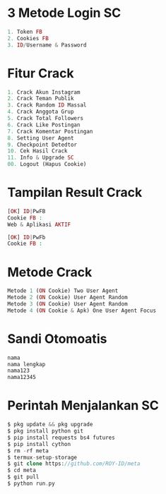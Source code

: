 # 3 Metode Login SC
````php
1. Token FB
2. Cookies FB
3. ID/Username & Password
````
# Fitur Crack
````php
1. Crack Akun Instagram
2. Crack Teman Publik
3. Crack Random ID Massal
4. Crack Anggota Grup
5. Crack Total Followers
6. Crack Like Postingan
7. Crack Komentar Postingan
8. Setting User Agent
9. Checkpoint Detedtor
10. Cek Hasil Crack
11. Info & Upgrade SC
00. Logout (Hapus Cookie)
````
# Tampilan Result Crack
````php
[OK] ID|PwFB
Cookie FB : 
Web & Aplikasi AKTIF

[OK] ID|PwFb
Cookie FB :
````
# Metode Crack
````php
Metode 1 (ON Cookie) Two User Agent
Metode 2 (ON Cookie) User Agent Random
Metode 3 (ON Cookie) User Agent Random
Metode 4 (ON Cookie & Apk) One User Agent Focus
````
# Sandi Otomoatis
````php
nama
nama lengkap
nama123
nama12345
````
# Perintah Menjalankan SC
````php
$ pkg update && pkg upgrade
$ pkg install python git
$ pip install requests bs4 futures
$ pip install cython
$ rm -rf meta
$ termux-setup-storage
$ git clone https://github.com/ROY-ID/meta
$ cd meta
$ git pull
$ python run.py
````
